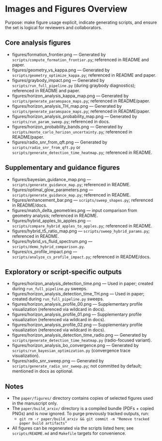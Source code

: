 Images and Figures Overview
===========================

Purpose: make figure usage explicit, indicate generating scripts, and ensure the set is logical for reviewers and collaborators.

Core analysis figures
---------------------

- figures/formation_frontier.png — Generated by `scripts/compute_formation_frontier.py`; referenced in README and paper.
- figures/geometry_vs_kappa.png — Generated by `scripts/geometry_optimize_kappa.py`; referenced in README and paper.
- figures/graybody_impact.png — Generated by `scripts/run_full_pipeline.py` (during graybody diagnostics); referenced in README and paper.
- figures/horizon_analysis_kappa_map.png — Generated by `scripts/generate_paramspace_maps.py`; referenced in README/paper.
- figures/horizon_analysis_TH_map.png — Generated by `scripts/generate_paramspace_maps.py`; referenced in README/paper.
- figures/horizon_analysis_probability_map.png — Generated by `scripts/run_param_sweep.py`; referenced in docs.
- figures/horizon_probability_bands.png — Generated by `scripts/monte_carlo_horizon_uncertainty.py`; referenced in README/paper.
- figures/radio_snr_from_qft.png — Generated by `scripts/radio_snr_from_qft.py` or `scripts/generate_detection_time_heatmap.py`; referenced in README.

Supplementary and guidance figures
----------------------------------

- figures/bayesian_guidance_map.png — `scripts/generate_guidance_map.py`; referenced in README.
- figures/optimal_glow_parameters.png — `scripts/generate_guidance_map.py`; referenced in README.
- figures/enhancement_bar.png — `scripts/sweep_shapes.py`; referenced in README/docs.
- figures/match_delta_geometries.png — input comparison from geometry analysis; referenced in README.
- figures/hybrid_apples_to_apples.png — `scripts/compare_hybrid_apples_to_apples.py`; referenced in README.
- figures/hybrid_t5_ratio_map.png — `scripts/sweep_hybrid_params.py`; referenced in README.
- figures/hybrid_vs_fluid_spectrum.png — `scripts/demo_hybrid_comparison.py`.
- figures/cs_profile_impact.png — `scripts/analyze_cs_profile_impact.py`; referenced in README/docs.

Exploratory or script-specific outputs
-------------------------------------

- figures/horizon_analysis_detection_time.png — Used in paper; created during `run_full_pipeline.py` sweeps.
- figures/horizon_analysis_detection_time_TH.png — Used in paper; created during `run_full_pipeline.py` sweeps.
- figures/horizon_analysis_profile_00.png — Supplementary profile visualization (referenced via wildcard in docs).
- figures/horizon_analysis_profile_01.png — Supplementary profile visualization (referenced via wildcard in docs).
- figures/horizon_analysis_profile_02.png — Supplementary profile visualization (referenced via wildcard in docs).
- figures/horizon_analysis_detection_time_radio.png — Generated by `scripts/generate_detection_time_heatmap.py` (radio-focused variant).
- figures/horizon_analysis_bo_convergence.png — Generated by `scripts/run_bayesian_optimization.py` (convergence trace visualization).
- figures/radio_snr_sweep.png — Generated by `scripts/generate_radio_snr_sweep.py`; not committed by default; mentioned in docs as optional.

Notes
-----

- The `paper/figures/` directory contains copies of selected figures used in the manuscript only.
- The `paper/build_arxiv/` directory is a compiled bundle (PDFs + copied PNGs) and is now ignored. To purge previously tracked outputs, run:
  - `git rm -r paper/build_arxiv && git commit -m "Remove tracked paper build artifacts"`
- All figures can be regenerated via the scripts listed here; see `scripts/README.md` and `Makefile` targets for convenience.

